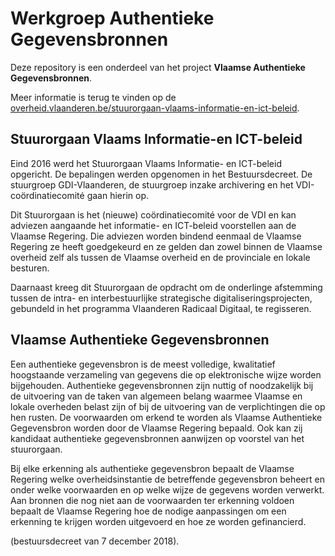# Werkgroep Authentieke Gegevensbronnen

Deze repository is een onderdeel van het project **Vlaamse Authentieke Gegevensbronnen**.

Meer informatie is terug te vinden op de [overheid.vlaanderen.be/stuurorgaan-vlaams-informatie-en-ict-beleid](https://overheid.vlaanderen.be/stuurorgaan-vlaams-informatie-en-ict-beleid).

## Stuurorgaan Vlaams Informatie-en ICT-beleid

Eind 2016 werd het Stuurorgaan Vlaams Informatie- en ICT-beleid opgericht. De bepalingen werden opgenomen in het Bestuursdecreet. De stuurgroep GDI-Vlaanderen, de stuurgroep inzake archivering en het VDI-coördinatiecomité gaan hierin op.

Dit Stuurorgaan is het (nieuwe) coördinatiecomité voor de VDI en kan adviezen aangaande het informatie- en ICT-beleid voorstellen aan de Vlaamse Regering. Die adviezen worden bindend eenmaal de Vlaamse Regering ze heeft goedgekeurd en ze gelden dan zowel binnen de Vlaamse overheid zelf als tussen de Vlaamse overheid en de provinciale en lokale besturen. 

Daarnaast kreeg dit Stuurorgaan de opdracht om de onderlinge afstemming tussen de intra- en interbestuurlijke strategische digitaliseringsprojecten, gebundeld in het programma Vlaanderen Radicaal Digitaal, te regisseren.


## Vlaamse Authentieke Gegevensbronnen

Een authentieke gegevensbron is de meest volledige, kwalitatief hoogstaande verzameling van gegevens die op elektronische wijze worden bijgehouden. Authentieke gegevensbronnen zijn nuttig of noodzakelijk bij de uitvoering van de taken van algemeen belang waarmee Vlaamse en lokale overheden belast zijn of bij de uitvoering van de verplichtingen die op hen rusten. De voorwaarden om erkend te worden als Vlaamse Authentieke Gegevensbron worden door de Vlaamse Regering bepaald. Ook kan zij kandidaat authentieke gegevensbronnen aanwijzen op voorstel van het stuurorgaan.

Bij elke erkenning als authentieke gegevensbron bepaalt de Vlaamse Regering welke overheidsinstantie de betreffende gegevensbron beheert en onder welke voorwaarden en op welke wijze de gegevens worden verwerkt. Aan bronnen die nog niet aan de voorwaarden ter erkenning voldoen bepaalt de Vlaamse Regering hoe de nodige aanpassingen om een erkenning te krijgen worden uitgevoerd en hoe ze worden gefinancierd. 

(bestuursdecreet van 7 december 2018).
